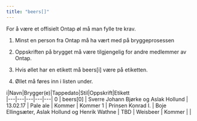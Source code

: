 ```yaml
---
title: "beers[]"
---
```


For å være et offisielt Ontap øl må man fylle tre krav. 


1. Minst en person fra Ontap må ha vært med på bryggeprosessen

2. Oppskriften på brygget må være tilgjengelig for andre medlemmer av Ontap.

3. Hvis øllet har en etikett må beers[i] være på etiketten.

4. Øllet må føres inn i listen under. 


i|Navn|Brygger(e)|Tappedato|Stil|Oppskrift|Etikett  
|---|---|---|---|---|
0 | beers[0] | Sverre Johann Bjørke og Aslak Hollund | 13.02.17 | Pale ale | Kommer | Kommer
1 | Prinsen Konrad I. | Boje Ellingsæter, Aslak Hollund og Henrik Wathne | TBD | Weisbeer | Kommer | |